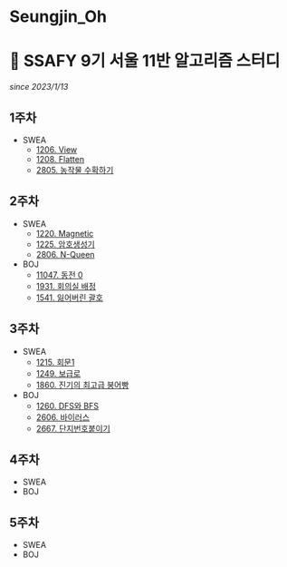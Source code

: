 # Seungjin_Oh
# 📓 SSAFY 9기 서울 11반 알고리즘 스터디
*since 2023/1/13*  

## 1주차
* SWEA
  * [1206. View](https://github.com/SSAFY-9th-Seoul-class-11/Seungjin_Oh/blob/main/SWEA/SWEA_1206_View.py)  
  * [1208. Flatten](https://github.com/SSAFY-9th-Seoul-class-11/Seungjin_Oh/blob/main/SWEA/SWEA_1208_Flatten/src/SWEA_1208_Flatten.java)  
  * [2805. 농작물 수확하기](https://github.com/SSAFY-9th-Seoul-class-11/Seungjin_Oh/blob/main/SWEA/SWEA_2805_Farm/src/Solution.java)  
## 2주차
* SWEA
  * [1220. Magnetic](https://github.com/SSAFY-9th-Seoul-class-11/Seungjin_Oh/blob/main/SWEA/SWEA_1220_Magnetic/src/Solution.java)  
  * [1225. 암호생성기](https://github.com/SSAFY-9th-Seoul-class-11/Seungjin_Oh/blob/main/SWEA/SWEA_1225_PasswordMaker/src/Solution.java)  
  * [2806. N-Queen](https://github.com/SSAFY-9th-Seoul-class-11/Seungjin_Oh/blob/main/SWEA/SWEA_2806_NQueens/src/Solution.java)  
* BOJ
  * [11047. 동전 0](https://github.com/SSAFY-9th-Seoul-class-11/Seungjin_Oh/blob/main/BOJ/BOJ_11047_Coin0/src/Main.java)  
  * [1931. 회의실 배정](https://github.com/SSAFY-9th-Seoul-class-11/Seungjin_Oh/blob/main/BOJ/BOJ_1931_MeetingRoom/src/Main.java) 
  * [1541. 잃어버린 괄호](https://github.com/SSAFY-9th-Seoul-class-11/Seungjin_Oh/blob/main/BOJ/BOJ_1541_LostedBracket/src/Main.java) 
## 3주차
* SWEA
  * [1215. 회문1](https://github.com/SSAFY-9th-Seoul-class-11/Seungjin_Oh/blob/main/SWEA/SWEA_1215_Palindrome1/src/Solution.java)  
  * [1249. 보급로](https://github.com/SSAFY-9th-Seoul-class-11/Seungjin_Oh/blob/main/SWEA/SWEA_1249_SupplyWay/src/Solution.java)  
  * [1860. 진기의 최고급 붕어빵](https://github.com/SSAFY-9th-Seoul-class-11/Seungjin_Oh/blob/main/SWEA/SWEA_1860_FishBread/src/Solution.java) 
* BOJ
  * [1260. DFS와 BFS](https://github.com/SSAFY-9th-Seoul-class-11/Seungjin_Oh/blob/main/BOJ/BOJ_1260_DFSandBFS/src/Main.java)
  * [2606. 바이러스](https://github.com/SSAFY-9th-Seoul-class-11/Seungjin_Oh/blob/main/BOJ/BOJ_2606_Virus/src/Main.java)
  * [2667. 단지번호붙이기](https://github.com/SSAFY-9th-Seoul-class-11/Seungjin_Oh/blob/main/BOJ/BOJ_2667_NumberingEstate/src/Main.java)
## 4주차
* SWEA
* BOJ
## 5주차
* SWEA
* BOJ
